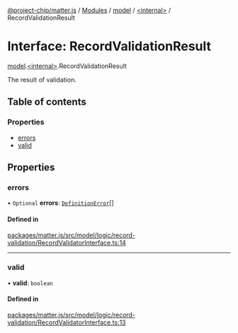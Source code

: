 [@project-chip/matter.js](../README.md) / [Modules](../modules.md) / [model](../modules/model.md) / [\<internal\>](../modules/model._internal_.md) / RecordValidationResult

# Interface: RecordValidationResult

[model](../modules/model.md).[\<internal\>](../modules/model._internal_.md).RecordValidationResult

The result of validation.

## Table of contents

### Properties

- [errors](model._internal_.RecordValidationResult.md#errors)
- [valid](model._internal_.RecordValidationResult.md#valid)

## Properties

### errors

• `Optional` **errors**: [`DefinitionError`](../modules/model.md#definitionerror)[]

#### Defined in

[packages/matter.js/src/model/logic/record-validation/RecordValidatorInterface.ts:14](https://github.com/project-chip/matter.js/blob/c15b1068/packages/matter.js/src/model/logic/record-validation/RecordValidatorInterface.ts#L14)

___

### valid

• **valid**: `boolean`

#### Defined in

[packages/matter.js/src/model/logic/record-validation/RecordValidatorInterface.ts:13](https://github.com/project-chip/matter.js/blob/c15b1068/packages/matter.js/src/model/logic/record-validation/RecordValidatorInterface.ts#L13)
